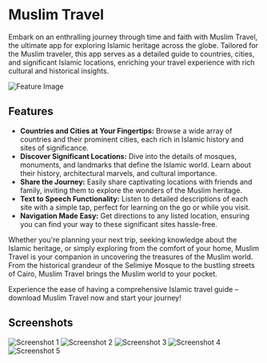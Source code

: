 # Muslim Travel

Embark on an enthralling journey through time and faith with Muslim Travel, the ultimate app for exploring Islamic heritage across the globe. Tailored for the Muslim traveler, this app serves as a detailed guide to countries, cities, and significant Islamic locations, enriching your travel experience with rich cultural and historical insights.

![Feature Image](https://github.com/MobinAkhter/TravelDestinations/assets/55329336/76d31f25-22cb-4fe7-ac37-9d2db663c296)

## Features

- **Countries and Cities at Your Fingertips:** Browse a wide array of countries and their prominent cities, each rich in Islamic history and sites of significance.
- **Discover Significant Locations:** Dive into the details of mosques, monuments, and landmarks that define the Islamic world. Learn about their history, architectural marvels, and cultural importance.
- **Share the Journey:** Easily share captivating locations with friends and family, inviting them to explore the wonders of the Muslim heritage.
- **Text to Speech Functionality:** Listen to detailed descriptions of each site with a simple tap, perfect for learning on the go or while you visit.
- **Navigation Made Easy:** Get directions to any listed location, ensuring you can find your way to these significant sites hassle-free.

Whether you're planning your next trip, seeking knowledge about the Islamic heritage, or simply exploring from the comfort of your home, Muslim Travel is your companion in uncovering the treasures of the Muslim world. From the historical grandeur of the Selimiye Mosque to the bustling streets of Cairo, Muslim Travel brings the Muslim world to your pocket.

Experience the ease of having a comprehensive Islamic travel guide – download Muslim Travel now and start your journey!

## Screenshots

![Screenshot 1](https://github.com/MobinAkhter/TravelDestinations/assets/55329336/81d3c3a6-b306-4c68-ae69-5fb1fb57bc65)
![Screenshot 2](https://github.com/MobinAkhter/TravelDestinations/assets/55329336/54f8308b-762a-40f3-8747-58328cb64ed4)
![Screenshot 3](https://github.com/MobinAkhter/TravelDestinations/assets/55329336/91ab815a-b96a-4ea3-90c0-f3ff32279a49)
![Screenshot 4](https://github.com/MobinAkhter/TravelDestinations/assets/55329336/02168b92-2243-424d-9e73-b9ac92a82915)
![Screenshot 5](https://github.com/MobinAkhter/TravelDestinations/assets/55329336/9db546eb-d743-4899-b714-1d2aadf3237d)
